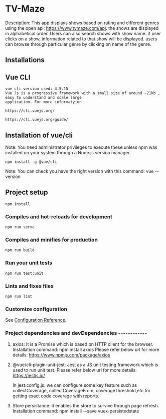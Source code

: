# TV-Maze
Description:
This app displays shows based on rating and different genres using the open api: https://www.tvmaze.com/api.
the shows are displayed in alphabetical order.
Users can also search shows with show name.
if user clicks on a show, information related to that show will be displayed.
users can browse through particular genre by clicking on name of the genre.

## Installations
## Vue CLI
```
vue cli version used: 4.5.15
Vue Js is a progressive framework with a small size of around ~21kb , easy to understand and scale large 
application. For more informatyion

https://cli.vuejs.org/

https://cli.vuejs.org/guide/

```
## Installation of vue/cli
Note: You need administrator privileges to execute these unless npm was installed on your system through a 
Node.js version manager.

```
npm install -g @vue/cli

```
Note: You can check you have the right version with this command:
vue --version

## Project setup
```
npm install
```

### Compiles and hot-reloads for development
```
npm run serve
```

### Compiles and minifies for production
```
npm run build
```

### Run your unit tests
```
npm run test:unit
```

### Lints and fixes files
```
npm run lint
```

### Customize configuration
See [Configuration Reference](https://cli.vuejs.org/config/).

### Project dependencies and devDependencies ------------
1. axios:
   It is a Promise which is based on HTTP client for the browser.
   Installation command:
   npm install axios
   Please refer below url for more details:
   https://www.npmjs.com/package/axios   

2. @vue/cli-plugin-unit-jest:
   Jest as a JS unit testing framework which is used to run unit test.
   Please refer below url for more details:
   https://jestjs.io/

   In jest.config.js: we can configure some key feature such as collectCoverage, collectCoverageFrom, 
   coverageThreshold,etc for getting exact code coverage with reports.

3. Store persistance: it enables the store to survive through page refresh.
   Installation command:
   npm install --save vuex-persistedstate
